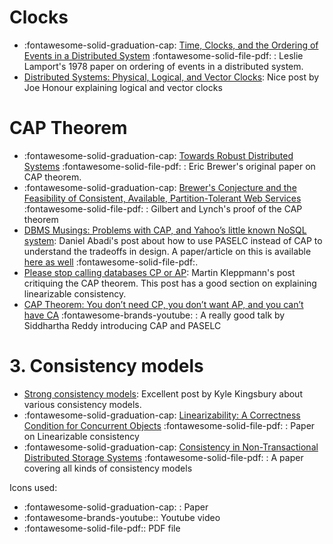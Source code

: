 # Clocks

- :fontawesome-solid-graduation-cap: [Time, Clocks, and  the Ordering of Events in a  Distributed System](https://lamport.azurewebsites.net/pubs/time-clocks.pdf) :fontawesome-solid-file-pdf: : Leslie Lamport's 1978 paper on ordering of events in a distributed system.
- [Distributed Systems: Physical, Logical, and Vector Clocks](https://levelup.gitconnected.com/distributed-systems-physical-logical-and-vector-clocks-7ca989f5f780): Nice post by Joe Honour explaining logical and vector clocks

# CAP Theorem

- :fontawesome-solid-graduation-cap: [Towards Robust Distributed Systems](http://www.cs.berkeley.edu/~brewer/cs262b-2004/PODC-keynote.pdf) :fontawesome-solid-file-pdf: : Eric Brewer's original paper on CAP theorem.
- :fontawesome-solid-graduation-cap: [Brewer's Conjecture and the Feasibility of Consistent, Available, Partition-Tolerant Web Services](http://citeseerx.ist.psu.edu/viewdoc/download?doi=10.1.1.20.1495&rep=rep1&type=pdf) :fontawesome-solid-file-pdf: : Gilbert and Lynch's proof of the CAP theorem
- [DBMS Musings: Problems with CAP, and Yahoo’s little known NoSQL system](http://dbmsmusings.blogspot.com/2010/04/problems-with-cap-and-yahoos-little.html): Daniel Abadi's post about how to use PASELC instead of CAP to understand the tradeoffs in design. A paper/article on this is available [here as well](https://www.cs.umd.edu/~abadi/papers/abadi-pacelc.pdf) :fontawesome-solid-file-pdf:.
- [Please stop calling databases CP or AP](https://martin.kleppmann.com/2015/05/11/please-stop-calling-databases-cp-or-ap.html): Martin Kleppmann's post critiquing the CAP theorem. This post has a good section on explaining linearizable consistency.
- [CAP Theorem: You don’t need CP, you don’t want AP, and you can’t have CA](https://www.youtube.com/watch?v=hUd_9FENShA) :fontawesome-brands-youtube: : A really good talk by Siddhartha Reddy introducing CAP and PASELC

# 3. Consistency models
- [Strong consistency models](https://aphyr.com/posts/313-strong-consistency-models): Excellent post by Kyle Kingsbury about various consistency models.
- :fontawesome-solid-graduation-cap: [Linearizability: A Correctness Condition for Concurrent Objects](https://cs.brown.edu/~mph/HerlihyW90/p463-herlihy.pdf) :fontawesome-solid-file-pdf: : Paper on Linearizable consistency
- :fontawesome-solid-graduation-cap: [Consistency in Non-Transactional Distributed Storage Systems](https://arxiv.org/pdf/1512.00168.pdf) :fontawesome-solid-file-pdf: : A paper covering all kinds of consistency models

Icons used:

- :fontawesome-solid-graduation-cap: : Paper
- :fontawesome-brands-youtube:: Youtube video
- :fontawesome-solid-file-pdf:: PDF file
